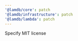 ```yaml
---
'@lamdb/core': patch
'@lamdb/infrastructure': patch
'@lamdb/lambda': patch
---
```


Specify MIT license
